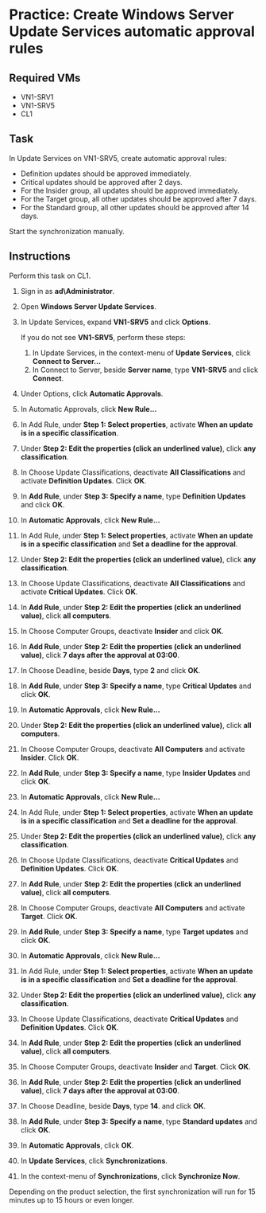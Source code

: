 # Practice: Create Windows Server Update Services automatic approval rules

## Required VMs

* VN1-SRV1
* VN1-SRV5
* CL1

## Task

In Update Services on VN1-SRV5, create automatic approval rules:

* Definition updates should be approved immediately.
* Critical updates should be approved after 2 days.
* For the Insider group, all updates should be approved immediately.
* For the Target group, all other updates should be approved after 7 days.
* For the Standard group, all other updates should be approved after 14 days.

Start the synchronization manually.

## Instructions

Perform this task on CL1.

1. Sign in as **ad\Administrator**.
1. Open **Windows Server Update Services**.
1. In Update Services, expand **VN1-SRV5** and click **Options**.

    If you do not see **VN1-SRV5**, perform these steps:

    1. In Update Services, in the context-menu of **Update Services**, click **Connect to Server...**
    1. In Connect to Server, beside **Server name**, type **VN1-SRV5** and click **Connect**.

1. Under Options, click **Automatic Approvals**.
1. In Automatic Approvals, click **New Rule...**
1. In Add Rule, under **Step 1: Select properties**, activate **When an update is in a specific classification**.
1. Under **Step 2: Edit the properties (click an underlined value)**, click **any classification**.
1. In Choose Update Classifications, deactivate **All Classifications** and activate **Definition Updates**. Click **OK**.
1. In **Add Rule**, under **Step 3: Specify a name**, type **Definition Updates** and click **OK**.
1. In **Automatic Approvals**, click **New Rule...**
1. In Add Rule, under **Step 1: Select properties**, activate **When an update is in a specific classification** and **Set a deadline for the approval**.
1. Under **Step 2: Edit the properties (click an underlined value)**, click **any classification**.
1. In Choose Update Classifications, deactivate **All Classifications** and activate **Critical Updates**. Click **OK**.
1. In **Add Rule**, under **Step 2: Edit the properties (click an underlined value)**, click **all computers**.
1. In Choose Computer Groups, deactivate **Insider** and click **OK**.
1. In **Add Rule**, under **Step 2: Edit the properties (click an underlined value)**, click **7 days after the approval at 03:00**.
1. In Choose Deadline, beside **Days**, type **2** and click **OK**.
1. In **Add Rule**, under **Step 3: Specify a name**, type **Critical Updates** and click **OK**.
1. In **Automatic Approvals**, click **New Rule...**
1. Under **Step 2: Edit the properties (click an underlined value)**, click **all computers**.
1. In Choose Computer Groups, deactivate **All Computers** and activate **Insider**. Click **OK**.
1. In **Add Rule**, under **Step 3: Specify a name**, type **Insider Updates** and click **OK**.
1. In **Automatic Approvals**, click **New Rule...**
1. In Add Rule, under **Step 1: Select properties**, activate **When an update is in a specific classification** and **Set a deadline for the approval**.
1. Under **Step 2: Edit the properties (click an underlined value)**, click **any classification**.
1. In Choose Update Classifications, deactivate **Critical Updates** and **Definition Updates**. Click **OK**.
1. In **Add Rule**, under **Step 2: Edit the properties (click an underlined value)**, click **all computers**.
1. In Choose Computer Groups, deactivate **All Computers** and activate **Target**. Click **OK**.
1. In **Add Rule**, under **Step 3: Specify a name**, type **Target updates** and click **OK**.
1. In **Automatic Approvals**, click **New Rule...**
1. In Add Rule, under **Step 1: Select properties**, activate **When an update is in a specific classification** and **Set a deadline for the approval**.
1. Under **Step 2: Edit the properties (click an underlined value)**, click **any classification**.
1. In Choose Update Classifications, deactivate **Critical Updates** and **Definition Updates**. Click **OK**.
1. In **Add Rule**, under **Step 2: Edit the properties (click an underlined value)**, click **all computers**.
1. In Choose Computer Groups, deactivate **Insider** and **Target**. Click **OK**.
1. In **Add Rule**, under **Step 2: Edit the properties (click an underlined value)**, click **7 days after the approval at 03:00**.
1. In Choose Deadline, beside **Days**, type **14**. and click **OK**.
1. In **Add Rule**, under **Step 3: Specify a name**, type **Standard updates** and click **OK**.
1. In **Automatic Approvals**, click **OK**.
1. In **Update Services**, click **Synchronizations**.
1. In the context-menu of **Synchronizations**, click **Synchronize Now**.

Depending on the product selection, the first synchronization will run for 15 minutes up to 15 hours or even longer.
